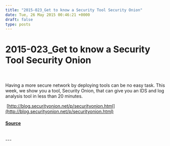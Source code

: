 ```yaml
---
title: "2015-023_Get to know a Security Tool Security Onion"
date: Tue, 26 May 2015 00:46:21 +0000
draft: false
type: posts
---
```

# 2015-023_Get to know a Security Tool Security Onion

<br/>

<br/>
Having a more secure network by deploying tools can be no easy task. This week, we show you a tool, Security Onion, that can give you an IDS and log analysis tool in less than 20 minutes.

 [http://blog.securityonion.net/p/securityonion.html](http://blog.securityonion.net/p/securityonion.html)

#### [Source](https://traffic.libsyn.com/secure/brakeingsecurity/2015-023_Security_Onion.mp3)

<br/>
---
